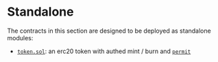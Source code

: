 # Standalone

The contracts in this section are designed to be deployed as standalone modules:

- [`token.sol`](./token.md): an erc20 token with authed mint / burn and [`permit`](https://eips.ethereum.org/EIPS/eip-2612)
